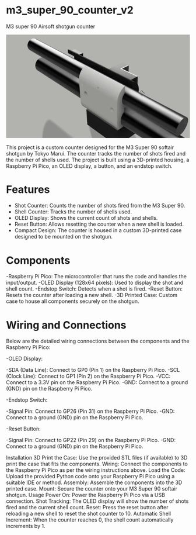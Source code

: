 # m3_super_90_counter_v2
M3 super 90 Airsoft shotgun counter

![](https://github.com/mattabott/m3_super_90_counter_v2/blob/main/img/VideoEditor_20240823_103058.gif)

This project is a custom counter designed for the M3 Super 90 softair shotgun by Tokyo Marui. The counter tracks the number of shots fired and the number of shells used. The project is built using a 3D-printed housing, a Raspberry Pi Pico, an OLED display, a button, and an endstop switch.

# Features
- Shot Counter: Counts the number of shots fired from the M3 Super 90.
- Shell Counter: Tracks the number of shells used.
- OLED Display: Shows the current count of shots and shells.
- Reset Button: Allows resetting the counter when a new shell is loaded.
- Compact Design: The counter is housed in a custom 3D-printed case designed to be mounted on the shotgun.

# Components
-Raspberry Pi Pico: The microcontroller that runs the code and handles the input/output.
-OLED Display (128x64 pixels): Used to display the shot and shell count.
-Endstop Switch: Detects when a shot is fired.
-Reset Button: Resets the counter after loading a new shell.
-3D Printed Case: Custom case to house all components securely on the shotgun.

# Wiring and Connections
Below are the detailed wiring connections between the components and the Raspberry Pi Pico:

-OLED Display:
 
  -SDA (Data Line): Connect to GP0 (Pin 1) on the Raspberry Pi Pico.
  -SCL (Clock Line): Connect to GP1 (Pin 2) on the Raspberry Pi Pico.
  -VCC: Connect to a 3.3V pin on the Raspberry Pi Pico.
  -GND: Connect to a ground (GND) pin on the Raspberry Pi Pico.

-Endstop Switch:

  -Signal Pin: Connect to GP26 (Pin 31) on the Raspberry Pi Pico.
  -GND: Connect to a ground (GND) pin on the Raspberry Pi Pico.

-Reset Button:

  -Signal Pin: Connect to GP22 (Pin 29) on the Raspberry Pi Pico.
  -GND: Connect to a ground (GND) pin on the Raspberry Pi Pico.

Installation
3D Print the Case: Use the provided STL files (if available) to 3D print the case that fits the components.
Wiring: Connect the components to the Raspberry Pi Pico as per the wiring instructions above.
Load the Code: Upload the provided Python code onto your Raspberry Pi Pico using a suitable IDE or method.
Assembly: Assemble the components into the 3D printed case.
Mount: Secure the counter onto your M3 Super 90 softair shotgun.
Usage
Power On: Power the Raspberry Pi Pico via a USB connection.
Shot Tracking: The OLED display will show the number of shots fired and the current shell count.
Reset: Press the reset button after reloading a new shell to reset the shot counter to 10.
Automatic Shell Increment: When the counter reaches 0, the shell count automatically increments by 1.
